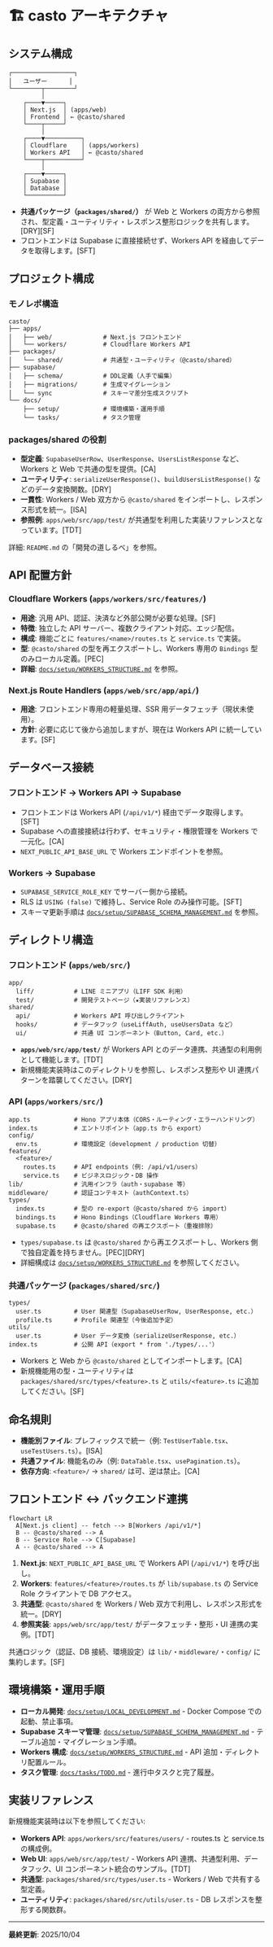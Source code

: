 # 🏗️ casto アーキテクチャ

## システム構成

```
┌─────────────────┐
│   ユーザー      │
└────────┬────────┘
         │
    ┌────▼─────┐
    │ Next.js  │ (apps/web)
    │ Frontend │ ← @casto/shared
    └────┬─────┘
         │
    ┌────▼──────────┐
    │ Cloudflare    │ (apps/workers)
    │ Workers API   │ ← @casto/shared
    └────┬──────────┘
         │
    ┌────▼─────┐
    │ Supabase │
    │ Database │
    └──────────┘
```

- **共通パッケージ（`packages/shared/`）** が Web と Workers の両方から参照され、型定義・ユーティリティ・レスポンス整形ロジックを共有します。[DRY][SF]
- フロントエンドは Supabase に直接接続せず、Workers API を経由してデータを取得します。[SFT]

## プロジェクト構成

### モノレポ構造

```
casto/
├── apps/
│   ├── web/              # Next.js フロントエンド
│   └── workers/          # Cloudflare Workers API
├── packages/
│   └── shared/           # 共通型・ユーティリティ（@casto/shared）
├── supabase/
│   ├── schema/           # DDL定義（人手で編集）
│   ├── migrations/       # 生成マイグレーション
│   └── sync              # スキーマ差分生成スクリプト
└── docs/
    ├── setup/            # 環境構築・運用手順
    └── tasks/            # タスク管理
```

### packages/shared の役割

- **型定義**: `SupabaseUserRow`、`UserResponse`、`UsersListResponse` など、Workers と Web で共通の型を提供。[CA]
- **ユーティリティ**: `serializeUserResponse()`、`buildUsersListResponse()` などのデータ変換関数。[DRY]
- **一貫性**: Workers / Web 双方から `@casto/shared` をインポートし、レスポンス形式を統一。[ISA]
- **参照例**: `apps/web/src/app/test/` が共通型を利用した実装リファレンスとなっています。[TDT]

詳細: `README.md` の「開発の道しるべ」を参照。

## API 配置方針

### Cloudflare Workers (`apps/workers/src/features/`)

- **用途**: 汎用 API、認証、決済など外部公開が必要な処理。[SF]
- **特徴**: 独立した API サーバー、複数クライアント対応、エッジ配信。
- **構成**: 機能ごとに `features/<name>/routes.ts` と `service.ts` で実装。
- **型**: `@casto/shared` の型を再エクスポートし、Workers 専用の `Bindings` 型のみローカル定義。[PEC]
- **詳細**: [`docs/setup/WORKERS_STRUCTURE.md`](./setup/WORKERS_STRUCTURE.md) を参照。

### Next.js Route Handlers (`apps/web/src/app/api/`)

- **用途**: フロントエンド専用の軽量処理、SSR 用データフェッチ（現状未使用）。
- **方針**: 必要に応じて後から追加しますが、現在は Workers API に統一しています。[SF]

## データベース接続

### フロントエンド → Workers API → Supabase

- フロントエンドは Workers API (`/api/v1/*`) 経由でデータ取得します。[SFT]
- Supabase への直接接続は行わず、セキュリティ・権限管理を Workers で一元化。[CA]
- `NEXT_PUBLIC_API_BASE_URL` で Workers エンドポイントを参照。

### Workers → Supabase

- `SUPABASE_SERVICE_ROLE_KEY` でサーバー側から接続。
- RLS は `USING (false)` で維持し、Service Role のみ操作可能。[SFT]
- スキーマ更新手順は [`docs/setup/SUPABASE_SCHEMA_MANAGEMENT.md`](./setup/SUPABASE_SCHEMA_MANAGEMENT.md) を参照。

## ディレクトリ構造

### フロントエンド (`apps/web/src/`)

```
app/
  liff/           # LINE ミニアプリ（LIFF SDK 利用）
  test/           # 開発テストページ（★実装リファレンス）
shared/
  api/            # Workers API 呼び出しクライアント
  hooks/          # データフック（useLiffAuth, useUsersData など）
  ui/             # 共通 UI コンポーネント（Button, Card, etc.）
```

- **`apps/web/src/app/test/`** が Workers API とのデータ連携、共通型の利用例として機能します。[TDT]
- 新規機能実装時はこのディレクトリを参照し、レスポンス整形や UI 連携パターンを踏襲してください。[DRY]

### API (`apps/workers/src/`)

```
app.ts            # Hono アプリ本体（CORS・ルーティング・エラーハンドリング）
index.ts          # エントリポイント（app.ts から export）
config/
  env.ts          # 環境設定（development / production 切替）
features/
  <feature>/
    routes.ts     # API endpoints（例: /api/v1/users）
    service.ts    # ビジネスロジック・DB 操作
lib/              # 汎用インフラ（auth・supabase 等）
middleware/       # 認証コンテキスト（authContext.ts）
types/
  index.ts        # 型の re-export（@casto/shared から import）
  bindings.ts     # Hono Bindings（Cloudflare Workers 専用）
  supabase.ts     # @casto/shared の再エクスポート（重複排除）
```

- `types/supabase.ts` は `@casto/shared` から再エクスポートし、Workers 側で独自定義を持ちません。[PEC][DRY]
- 詳細構成は [`docs/setup/WORKERS_STRUCTURE.md`](./setup/WORKERS_STRUCTURE.md) を参照してください。

### 共通パッケージ (`packages/shared/src/`)

```
types/
  user.ts         # User 関連型（SupabaseUserRow, UserResponse, etc.）
  profile.ts      # Profile 関連型（今後追加予定）
utils/
  user.ts         # User データ変換（serializeUserResponse, etc.）
index.ts          # 公開 API（export * from './types/...'）
```

- Workers と Web から `@casto/shared` としてインポートします。[CA]
- 新規機能用の型・ユーティリティは `packages/shared/src/types/<feature>.ts` と `utils/<feature>.ts` に追加してください。[SF]

## 命名規則

- **機能別ファイル**: プレフィックスで統一（例: `TestUserTable.tsx`、`useTestUsers.ts`）。[ISA]
- **共通ファイル**: 機能名のみ（例: `DataTable.tsx`、`usePagination.ts`）。
- **依存方向**: `<feature>/` → `shared/` は可、逆は禁止。[CA]

## フロントエンド ↔ バックエンド連携

```mermaid
flowchart LR
  A[Next.js client] -- fetch --> B[Workers /api/v1/*]
  B -- @casto/shared --> A
  B -- Service Role --> C[Supabase]
  A -- @casto/shared --> A
```

1. **Next.js**: `NEXT_PUBLIC_API_BASE_URL` で Workers API (`/api/v1/*`) を呼び出し。
2. **Workers**: `features/<feature>/routes.ts` が `lib/supabase.ts` の Service Role クライアントで DB アクセス。
3. **共通型**: `@casto/shared` を Workers / Web 双方で利用し、レスポンス形式を統一。[DRY]
4. **参照実装**: `apps/web/src/app/test/` がデータフェッチ・整形・UI 連携の実例。[TDT]

共通ロジック（認証、DB 接続、環境設定）は `lib/`・`middleware/`・`config/` に集約します。[SF]

## 環境構築・運用手順

- **ローカル開発**: [`docs/setup/LOCAL_DEVELOPMENT.md`](./setup/LOCAL_DEVELOPMENT.md) - Docker Compose での起動、禁止事項。
- **Supabase スキーマ管理**: [`docs/setup/SUPABASE_SCHEMA_MANAGEMENT.md`](./setup/SUPABASE_SCHEMA_MANAGEMENT.md) - テーブル追加・マイグレーション手順。
- **Workers 構成**: [`docs/setup/WORKERS_STRUCTURE.md`](./setup/WORKERS_STRUCTURE.md) - API 追加・ディレクトリ配置ルール。
- **タスク管理**: [`docs/tasks/TODO.md`](./tasks/TODO.md) - 進行中タスクと完了履歴。

## 実装リファレンス

新規機能実装時は以下を参照してください:

- **Workers API**: `apps/workers/src/features/users/` - routes.ts と service.ts の構成例。
- **Web UI**: `apps/web/src/app/test/` - Workers API 連携、共通型利用、データフック、UI コンポーネント統合のサンプル。[TDT]
- **共通型**: `packages/shared/src/types/user.ts` - Workers / Web で共有する型定義。
- **ユーティリティ**: `packages/shared/src/utils/user.ts` - DB レスポンスを整形する関数群。

---

**最終更新**: 2025/10/04
